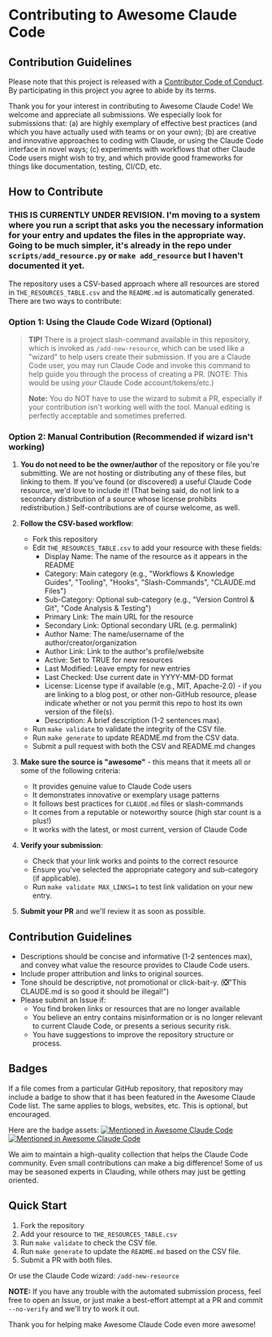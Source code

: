 # Contributing to Awesome Claude Code

## Contribution Guidelines

Please note that this project is released with a [Contributor Code of Conduct](code-of-conduct.md). By participating in this project you agree to abide by its terms.

Thank you for your interest in contributing to Awesome Claude Code! We welcome and appreciate all submissions. We especially look for submissions that: (a) are highly exemplary of effective best practices (and which you have actually used with teams or on your own); (b) are creative and innovative approaches to coding with Claude, or using the Claude Code interface in novel ways; (c) experiments with workflows that other Claude Code users might wish to try, and which provide good frameworks for things like documentation, testing, CI/CD, etc.

## How to Contribute

### THIS IS CURRENTLY UNDER REVISION. I'm moving to a system where you run a script that asks you the necessary information for your entry and updates the files in the appropriate way. Going to be much simpler, it's already in the repo under `scripts/add_resource.py` or `make add_resource` but I haven't documented it yet.

The repository uses a CSV-based approach where all resources are stored in `THE_RESOURCES_TABLE.csv` and the `README.md` is automatically generated. There are two ways to contribute:

### Option 1: Using the Claude Code Wizard (Optional)

> **TIP!** There is a project slash-command available in this repository, which is invoked as `/add-new-resource`, which can be used like a "wizard" to help users create their submission. If you are a Claude Code user, you may run Claude Code and invoke this command to help guide you through the process of creating a PR. (NOTE: This would be using _your_ Claude Code account/tokens/etc.)
>
> **Note:** You do NOT have to use the wizard to submit a PR, especially if your contribution isn't working well with the tool. Manual editing is perfectly acceptable and sometimes preferred.

### Option 2: Manual Contribution (Recommended if wizard isn't working)

1. **You do not need to be the owner/author** of the repository or file you're submitting. We are not hosting or distributing any of these files, but linking to them. If you've found (or discovered) a useful Claude Code resource, we'd love to include it! (That being said, do not link to a secondary distribution of a source whose license prohibits redistribution.) Self-contributions are of course welcome, as well.

2. **Follow the CSV-based workflow**:

   - Fork this repository
   - Edit `THE_RESOURCES_TABLE.csv` to add your resource with these fields:
     - Display Name: The name of the resource as it appears in the README
     - Category: Main category (e.g., "Workflows & Knowledge Guides", "Tooling", "Hooks", "Slash-Commands", "CLAUDE.md Files")
     - Sub-Category: Optional sub-category (e.g., "Version Control & Git", "Code Analysis & Testing")
     - Primary Link: The main URL for the resource
     - Secondary Link: Optional secondary URL (e.g. permalink)
     - Author Name: The name/username of the author/creator/organization
     - Author Link: Link to the author's profile/website
     - Active: Set to TRUE for new resources
     - Last Modified: Leave empty for new entries
     - Last Checked: Use current date in YYYY-MM-DD format
     - License: License type if available (e.g., MIT, Apache-2.0) - if you are linking to a blog post, or other non-GitHub resource, please indicate whether or not you permit this repo to host its own version of the file(s).
     - Description: A brief description (1-2 sentences max).
   - Run `make validate` to validate the integrity of the CSV file.
   - Run `make generate` to update README.md from the CSV data.
   - Submit a pull request with both the CSV and README.md changes

3. **Make sure the source is "awesome"** - this means that it meets all or some of the following criteria:

   - It provides genuine value to Claude Code users
   - It demonstrates innovative or exemplary usage patterns
   - It follows best practices for `CLAUDE.md` files or slash-commands
   - It comes from a reputable or noteworthy source (high star count is a plus!)
   - It works with the latest, or most current, version of Claude Code

4. **Verify your submission**:

   - Check that your link works and points to the correct resource
   - Ensure you've selected the appropriate category and sub-category (if applicable).
   - Run `make validate MAX_LINKS=1` to test link validation on your new entry.

5. **Submit your PR** and we'll review it as soon as possible.

## Contribution Guidelines

- Descriptions should be concise and informative (1-2 sentences max), and convey what value the resource provides to Claude Code users.
- Include proper attribution and links to original sources.
- Tone should be descriptive, not promotional or click-bait-y.
  (❎"This CLAUDE.md is so good it should be illegal!")
- Please submit an Issue if:
  - You find broken links or resources that are no longer available
  - You believe an entry contains misinformation or is no longer relevant to current Claude Code, or presents a serious security risk.
  - You have suggestions to improve the repository structure or process.

## Badges

If a file comes from a particular GitHub repository, that repository may include a badge to show that it has been featured in the Awesome Claude Code list. The same applies to blogs, websites, etc. This is optional, but encouraged.

Here are the badge assets:
[![Mentioned in Awesome Claude Code](https://awesome.re/mentioned-badge.svg)](https://github.com/hesreallyhim/awesome-claude-code)
[![Mentioned in Awesome Claude Code](https://awesome.re/mentioned-badge-flat.svg)](https://github.com/hesreallyhim/awesome-claude-code)

We aim to maintain a high-quality collection that helps the Claude Code community. Even small contributions can make a big difference! Some of us may be seasoned experts in Clauding, while others may just be getting oriented.

## Quick Start

1. Fork the repository
2. Add your resource to `THE_RESOURCES_TABLE.csv`
3. Run `make validate` to check the CSV file.
4. Run `make generate` to update the `README.md` based on the CSV file.
5. Submit a PR with both files.

Or use the Claude Code wizard: `/add-new-resource`

**NOTE:** If you have any trouble with the automated submission process, feel free to open an Issue, or just make a best-effort attempt at a PR and commit `--no-verify` and we'll try to work it out.

Thank you for helping make Awesome Claude Code even more awesome!

